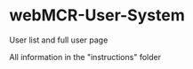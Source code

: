 webMCR-User-System
==================

User list and full user page

All information in the "instructions" folder
